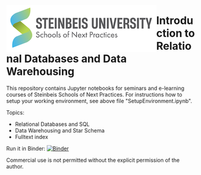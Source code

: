 <img style="float:left;" src="images/snext-logo.png"/> <h1>Introduction to Relational Databases and Data Warehousing</h1>

This repository contains Jupyter notebooks for seminars and e-learning courses of Steinbeis Schools of Next Practices.
For instructions how to setup your working environment, see above file "SetupEnvironment.ipynb".

Topics:
- Relational Databases and SQL
- Data Warehousing and Star Schema
- Fulltext index

Run it in Binder: [![Binder](https://mybinder.org/badge_logo.svg)](https://mybinder.org/v2/gh/steinbeis-next/dmbd_databases-datawarehouses/main)

Commercial use is not permitted without the explicit permission of the author.
